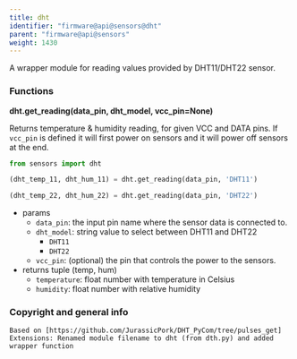 ```yaml
---
title: dht
identifier: "firmware@api@sensors@dht"
parent: "firmware@api@sensors"
weight: 1430
---
```


A wrapper module for reading values provided by DHT11/DHT22 sensor.

### Functions

**dht.get_reading(data_pin, dht_model, vcc_pin=None)**

Returns temperature & humidity reading, for given VCC and DATA pins. If `vcc_pin` is defined it will first power on sensors and it will power off sensors at the end.

```python
from sensors import dht

(dht_temp_11, dht_hum_11) = dht.get_reading(data_pin, 'DHT11')

(dht_temp_22, dht_hum_22) = dht.get_reading(data_pin, 'DHT22')
```

- params
  - `data_pin`: the input pin name where the sensor data is connected to.
  - `dht_model`: string value to select between DHT11 and DHT22
    - `DHT11`
    - `DHT22`
  - `vcc_pin`: (optional) the pin that controls the power to the sensors.
- returns tuple (temp, hum)
  - `temperature`: float number with temperature in Celsius
  - `humidity`: float number with relative humidity

### Copyright and general info

    Based on [https://github.com/JurassicPork/DHT_PyCom/tree/pulses_get]
    Extensions: Renamed module filename to dht (from dth.py) and added wrapper function
